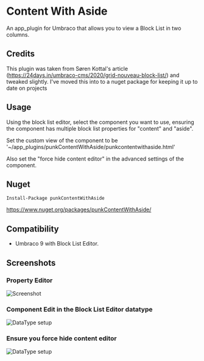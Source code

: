 # Content With Aside

An app_plugin for Umbraco that allows you to view a Block List in two columns.

## Credits  

This plugin was taken from Søren Kottal's article (https://24days.in/umbraco-cms/2020/grid-nouveau-block-list/) and tweaked slightly. 
I've moved this into to a nuget package for keeping it up to date on projects

## Usage 

Using the block list editor, select the component you want to use, ensuring the component has multiple block list properties for "content" and "aside". 

Set the custom view of the component to be '~/app_plugins/punkContentWithAside/punkcontentwithaside.html'

Also set the "force hide content editor" in the advanced settings of the component. 

## Nuget

`Install-Package punkContentWithAside`

https://www.nuget.org/packages/punkContentWithAside/

## Compatibility

- Umbraco 9 with Block List Editor.

## Screenshots
 
### Property Editor
![Screenshot](https://raw.github.com/garpunkal/punkContentWithAside/main/blocklisteditor.png)

### Component Edit in the Block List Editor datatype
![DataType setup](https://raw.github.com/garpunkal/punkContentWithAside/main/component_edit_1.png)

### Ensure you force hide content editor 
![DataType setup](https://raw.github.com/garpunkal/punkContentWithAside/main/component_edit_2.png)

